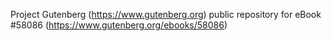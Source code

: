 Project Gutenberg (https://www.gutenberg.org) public repository for
eBook #58086 (https://www.gutenberg.org/ebooks/58086)
